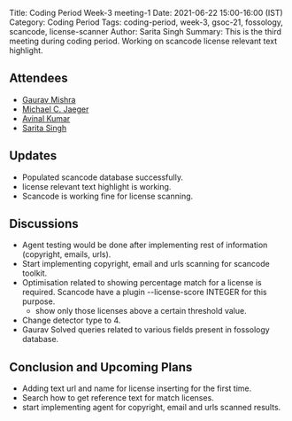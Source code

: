 Title: Coding Period Week-3 meeting-1
Date: 2021-06-22 15:00-16:00 (IST)
Category: Coding Period
Tags: coding-period, week-3, gsoc-21, fossology, scancode, license-scanner
Author: Sarita Singh
Summary: This is the third meeting during coding period. Working on scancode license relevant text highlight.

<h2> Attendees </h2>
<ul> 
<li> <a href="https://github.com/GMishx"> Gaurav Mishra </a>
<li> <a href="https://github.com/mcjaeger"> Michael C. Jaeger</a>
<li> <a href="https://github.com/avinal"> Avinal Kumar </a>
<li> <a href="https://github.com/itssingh"> Sarita Singh </a>
</li>
</ul>

<h2> Updates </h2>
<ul>
<li> Populated scancode database successfully. 
<li> license relevant text highlight is working.
<li> Scancode is working fine for license scanning.
</ul>
<h2> Discussions </h2>
<ul>
<li> Agent testing would be done after implementing rest of information (copyright, emails, urls).
<li> Start implementing copyright, email and urls scanning for scancode toolkit.
<li> Optimisation related to showing percentage match for a license is required. Scancode have a plugin --license-score INTEGER for this purpose.
<ul>
<li> show only those licenses above a certain threshold value.
</ul>
<li> Change detector type to 4.
<li> Gaurav Solved queries related to various fields present in fossology database.
</ul>
<h2> Conclusion and Upcoming Plans </h2> 
<ul>
<li> Adding text url and name for license inserting for the first time.
<li> Search how to get reference text for match licenses.
<li> start implementing agent for copyright, email and urls scanned results.
</ul>